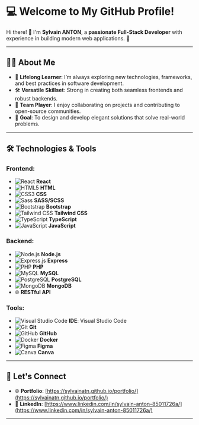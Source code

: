
# 💻 **Welcome to My GitHub Profile!**

Hi there! 👋 I'm **Sylvain ANTON**, a **passionate Full-Stack Developer** with experience in building modern web applications. 🚀

---

## 🧑‍💻 **About Me**
- 🌱 **Lifelong Learner**: I’m always exploring new technologies, frameworks, and best practices in software development.
- 🛠️ **Versatile Skillset**: Strong in creating both seamless frontends and robust backends.
- 🤝 **Team Player**: I enjoy collaborating on projects and contributing to open-source communities.
- 🎯 **Goal**: To design and develop elegant solutions that solve real-world problems.

---

## 🛠️ **Technologies & Tools**

### **Frontend**:
- ![React](https://upload.wikimedia.org/wikipedia/commons/a/a7/React-icon.svg) **React**
- ![HTML5](https://upload.wikimedia.org/wikipedia/commons/5/5e/HTML5_logo_and_wordmark.svg) **HTML**
- ![CSS3](https://upload.wikimedia.org/wikipedia/commons/6/62/CSS3_logo_and_wordmark.svg) **CSS**
- ![Sass](https://upload.wikimedia.org/wikipedia/commons/9/96/Sass_Logo.svg) **SASS/SCSS**
- ![Bootstrap](https://upload.wikimedia.org/wikipedia/commons/b/b2/Bootstrap_logo_2020.svg) **Bootstrap**
- ![Tailwind CSS](https://upload.wikimedia.org/wikipedia/commons/4/49/Tailwind_logo.svg) **Tailwind CSS**
- ![TypeScript](https://upload.wikimedia.org/wikipedia/commons/4/4c/Typescript_logo_2020.svg) **TypeScript**
- ![JavaScript](https://upload.wikimedia.org/wikipedia/commons/6/6a/JavaScript-logo.png) **JavaScript**

### **Backend**:
- ![Node.js](https://upload.wikimedia.org/wikipedia/commons/6/64/Node.js_logo_2015.svg) **Node.js**
- ![Express.js](https://upload.wikimedia.org/wikipedia/commons/4/4f/Expressjs.png) **Express**
- ![PHP](https://upload.wikimedia.org/wikipedia/commons/2/27/PHP-logo.svg) **PHP**
- ![MySQL](https://upload.wikimedia.org/wikipedia/commons/6/69/MySQL_logo.svg) **MySQL**
- ![PostgreSQL](https://upload.wikimedia.org/wikipedia/commons/a/a4/Postgresql_elephant.svg) **PostgreSQL**
- ![MongoDB](https://upload.wikimedia.org/wikipedia/commons/4/47/MongoDB_logo.svg) **MongoDB**
- 🌐 **RESTful API**

### **Tools**:
- ![Visual Studio Code](https://upload.wikimedia.org/wikipedia/commons/3/3f/Visual_Studio_Code_1.35_icon.svg) **IDE**: Visual Studio Code
- ![Git](https://upload.wikimedia.org/wikipedia/commons/3/37/Git-logo.svg) **Git**
- ![GitHub](https://upload.wikimedia.org/wikipedia/commons/9/91/Octicons-mark-github.svg) **GitHub**
- ![Docker](https://upload.wikimedia.org/wikipedia/commons/4/4e/Docker_Logo.png) **Docker**
- ![Figma](https://upload.wikimedia.org/wikipedia/commons/1/1e/Figma-logo.svg) **Figma**
- ![Canva](https://upload.wikimedia.org/wikipedia/commons/a/ab/Canva_Logo.png) **Canva**

---

## 🔗 **Let's Connect**
- 🌐 **Portfolio**: [https://sylvainatn.github.io/portfolio/](https://sylvainatn.github.io/portfolio/)
- 💼 **LinkedIn**: [https://www.linkedin.com/in/sylvain-anton-85011726a/](https://www.linkedin.com/in/sylvain-anton-85011726a/)

---
